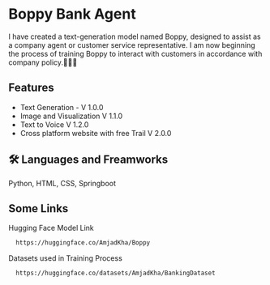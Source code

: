
# Boppy Bank Agent 

I have created a text-generation model named Boppy, designed to assist as a company agent or customer service representative. I am now beginning the process of training Boppy to interact with customers in accordance with company policy.👩🏻‍💻



## Features

- Text Generation - V 1.0.0
- Image and Visualization V 1.1.0
- Text to Voice V 1.2.0
- Cross platform website with free Trail V 2.0.0




## 🛠 Languages and Freamworks
Python, HTML, CSS, Springboot 






## Some Links 

Hugging Face Model Link

```bash
  https://huggingface.co/AmjadKha/Boppy
```

Datasets used in Training Process

```bash
  https://huggingface.co/datasets/AmjadKha/BankingDataset
```


